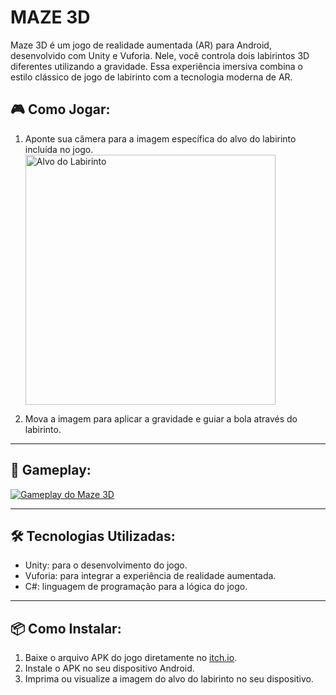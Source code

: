 # MAZE 3D

Maze 3D é um jogo de realidade aumentada (AR) para Android, desenvolvido com Unity e Vuforia. Nele, você controla dois labirintos 3D diferentes utilizando a gravidade. Essa experiência imersiva combina o estilo clássico de jogo de labirinto com a tecnologia moderna de AR.

## 🎮 Como Jogar:

1. Aponte sua câmera para a imagem específica do alvo do labirinto incluída no jogo.  
   <img src="https://img.itch.zone/aW1nLzE5MTk1NDAxLmpwZw==/original/Tucbei.jpg" alt="Alvo do Labirinto" width="400px">  

2. Mova a imagem para aplicar a gravidade e guiar a bola através do labirinto.

---

## 🎥 Gameplay:  
[![Gameplay do Maze 3D](https://img.youtube.com/vi/w9VxgNwq80w/hqdefault.jpg)](https://www.youtube.com/watch?v=w9VxgNwq80w&list=LL&index=5&t=2s&pp=gAQBiAQB)  

---

## 🛠️ Tecnologias Utilizadas:
- Unity: para o desenvolvimento do jogo.
- Vuforia: para integrar a experiência de realidade aumentada.
- C#: linguagem de programação para a lógica do jogo.

---

## 📦 Como Instalar:
1. Baixe o arquivo APK do jogo diretamente no [itch.io](https://itsxjazz.itch.io/maze).
2. Instale o APK no seu dispositivo Android.
3. Imprima ou visualize a imagem do alvo do labirinto no seu dispositivo.
